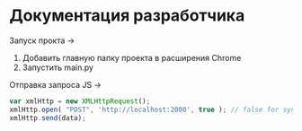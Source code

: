 # Документация разработчика
Запуск прокта ->

1. Добавить главную папку проекта в расширения Chrome
2. Запустить main.py

Отправка запроса JS ->
```javascript
var xmlHttp = new XMLHttpRequest();
xmlHttp.open( "POST", 'http://localhost:2000', true ); // false for synchronous request
xmlHttp.send(data);
```
